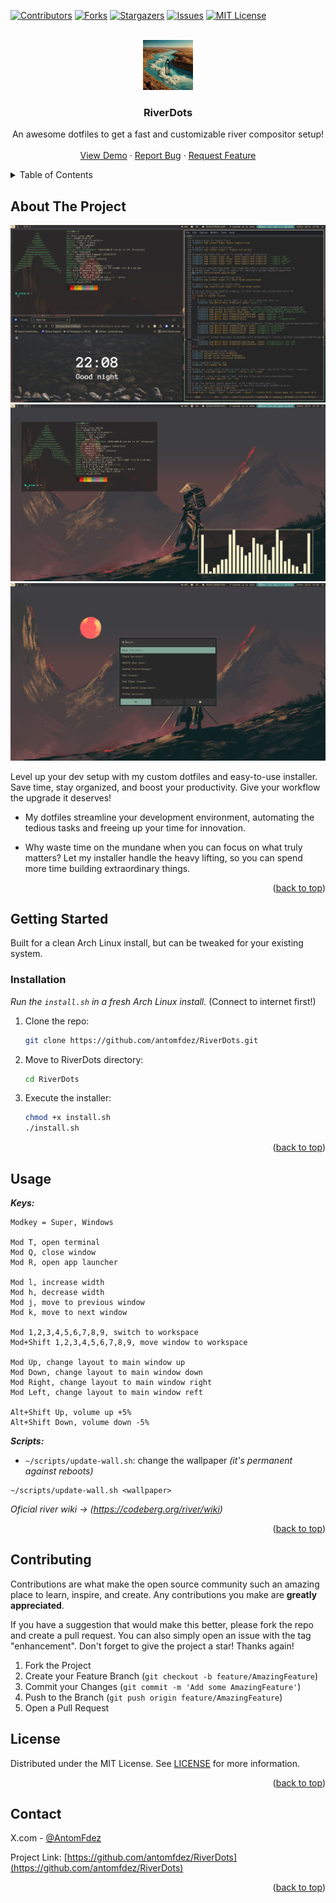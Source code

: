 <!-- Improved compatibility of back to top link: See: https://github.com/othneildrew/Best-README-Template/pull/73 -->
<a id="readme-top"></a>
<!--
*** Thanks for checking out the Best-README-Template. If you have a suggestion
*** that would make this better, please fork the repo and create a pull request
*** or simply open an issue with the tag "enhancement".
*** Don't forget to give the project a star!
*** Thanks again! Now go create something AMAZING! :D
-->



<!-- PROJECT SHIELDS -->
<!--
*** I'm using markdown "reference style" links for readability.
*** Reference links are enclosed in brackets [ ] instead of parentheses ( ).
*** See the bottom of this document for the declaration of the reference variables
*** for contributors-url, forks-url, etc. This is an optional, concise syntax you may use.
*** https://www.markdownguide.org/basic-syntax/#reference-style-links
-->
[![Contributors][contributors-shield]][contributors-url]
[![Forks][forks-shield]][forks-url]
[![Stargazers][stars-shield]][stars-url]
[![Issues][issues-shield]][issues-url]
[![MIT License][license-shield]][license-url]


<!-- PROJECT LOGO -->
<br />
<div align="center">
  <a href="https://github.com/antomfdez/RiverDots/blob/main/repo-assets/logo.jpg">
    <img src="repo-assets/logo.jpg" alt="Logo" width="80" height="80">
  </a>

  <h3 align="center">RiverDots</h3>

  <p align="center">
    An awesome dotfiles to get a fast and customizable river compositor setup!
    <br />
    <br />
    <a href="https://github.com/antomfdez/RiverDots/blob/main/repo-assets/screenshot.jpg">View Demo</a>
    ·
    <a href="https://github.com/antomfdez/RiverDots/issues/new?labels=bug&template=bug-report---.md">Report Bug</a>
    ·
    <a href="https://github.com/antomfdez/RiverDots/issues/new?labels=enhancement&template=feature-request---.md">Request Feature</a>
  </p>
</div>



<!-- TABLE OF CONTENTS -->
<details>
  <summary>Table of Contents</summary>
  <ol>
    <li>
      <a href="#about-the-project">About The Project</a>
    </li>
    <li>
      <a href="#getting-started">Getting Started</a>
      <ul>
        <li><a href="#installation">Installation</a></li>
      </ul>
    </li>
    <li><a href="#usage">Usage</a></li>
    <li><a href="#contributing">Contributing</a></li>
    <li><a href="#license">License</a></li>
    <li><a href="#contact">Contact</a></li>
  </ol>
</details>



<!-- ABOUT THE PROJECT -->
## About The Project

![Screen Shot](https://github.com/antomfdez/RiverDots/blob/main/repo-assets/screenshot.jpg)
<br>
![Screen Shot2](https://github.com/antomfdez/RiverDots/blob/main/repo-assets/screenshot2.jpg)
<br>
![Screen Shot3](https://github.com/antomfdez/RiverDots/blob/main/repo-assets/screenshot3.jpg)
<br>

Level up your dev setup with my custom dotfiles and easy-to-use installer. Save time, stay organized, and boost your productivity. Give your workflow the upgrade it deserves!

- My dotfiles streamline your development environment, automating the tedious tasks and freeing up your time for innovation.

- Why waste time on the mundane when you can focus on what truly matters?
Let my installer handle the heavy lifting, so you can spend more time building extraordinary things.

<p align="right">(<a href="#readme-top">back to top</a>)</p>



<!-- GETTING STARTED -->
## Getting Started

Built for a clean Arch Linux install, but can be tweaked for your existing system.

### Installation

_Run the `install.sh` in a fresh Arch Linux install._ (Connect to internet first!)

1. Clone the repo:
    ```bash
    git clone https://github.com/antomfdez/RiverDots.git
    ```
2. Move to RiverDots directory:
    ```bash
    cd RiverDots
    ```
3. Execute the installer:
    ```bash
    chmod +x install.sh
    ./install.sh
    ```

<p align="right">(<a href="#readme-top">back to top</a>)</p>



<!-- USAGE EXAMPLES -->
## Usage

***Keys:***
```
Modkey = Super, Windows

Mod T, open terminal
Mod Q, close window
Mod R, open app launcher

Mod l, increase width
Mod h, decrease width
Mod j, move to previous window
Mod k, move to next window

Mod 1,2,3,4,5,6,7,8,9, switch to workspace
Mod+Shift 1,2,3,4,5,6,7,8,9, move window to workspace

Mod Up, change layout to main window up
Mod Down, change layout to main window down
Mod Right, change layout to main window right
Mod Left, change layout to main window reft

Alt+Shift Up, volume up +5%
Alt+Shift Down, volume down -5%
```

***Scripts:***
- `~/scripts/update-wall.sh`: change the wallpaper _(it's permanent against reboots)_
```
~/scripts/update-wall.sh <wallpaper>
```

_Oficial river wiki -> (https://codeberg.org/river/wiki)_

<p align="right">(<a href="#readme-top">back to top</a>)</p>


<!-- CONTRIBUTING -->
## Contributing

Contributions are what make the open source community such an amazing place to learn, inspire, and create. Any contributions you make are **greatly appreciated**.

If you have a suggestion that would make this better, please fork the repo and create a pull request. You can also simply open an issue with the tag "enhancement".
Don't forget to give the project a star! Thanks again!

1. Fork the Project
2. Create your Feature Branch (`git checkout -b feature/AmazingFeature`)
3. Commit your Changes (`git commit -m 'Add some AmazingFeature'`)
4. Push to the Branch (`git push origin feature/AmazingFeature`)
5. Open a Pull Request




<!-- LICENSE -->
## License

Distributed under the MIT License. See [LICENSE](https://github.com/antomfdez/RiverDots/blob/main/LICENSE) for more information.

<p align="right">(<a href="#readme-top">back to top</a>)</p>

<!-- CONTACT -->
## Contact

X.com - [@AntomFdez](https://x.com/AntomFdez)

Project Link: [https://github.com/antomfdez/RiverDots](https://github.com/antomfdez/RiverDots)

<p align="right">(<a href="#readme-top">back to top</a>)</p>



<!-- MARKDOWN LINKS & IMAGES -->
<!-- https://www.markdownguide.org/basic-syntax/#reference-style-links -->
[contributors-shield]: https://img.shields.io/github/contributors/othneildrew/Best-README-Template.svg?style=for-the-badge
[contributors-url]: https://github.com/antomfdez/RiverDots/graphs/contributors
[forks-shield]: https://img.shields.io/github/forks/othneildrew/Best-README-Template.svg?style=for-the-badge
[forks-url]: https://github.com/antomfdez/RiverDots/network/members
[stars-shield]: https://img.shields.io/github/stars/othneildrew/Best-README-Template.svg?style=for-the-badge
[stars-url]: https://github.com/antomfdez/RiverDots/stargazers
[issues-shield]: https://img.shields.io/github/issues/othneildrew/Best-README-Template.svg?style=for-the-badge
[issues-url]: https://github.com/antomfdez/RiverDots/issues
[license-shield]: https://img.shields.io/github/license/othneildrew/Best-README-Template.svg?style=for-the-badge
[license-url]: https://github.com/antomfdez/RiverDots/blob/main/LICENSE
[product-screenshot]: repo-assets/screenshot.png
